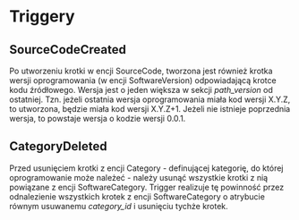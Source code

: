 # Triggery

## SourceCodeCreated

Po utworzeniu krotki w encji SourceCode, tworzona jest również krotka wersji oprogramowania (w encji SoftwareVersion) odpowiadającą krotce kodu źródłowego. Wersja jest o jeden większa w sekcji *path_version* od ostatniej. Tzn. jeżeli ostatnia wersja oprogramowania miała kod wersji X.Y.Z, to utworzona, będzie miała kod wersji X.Y.Z+1. Jeżeli nie istnieje poprzednia wersja, to powstaje wersja o kodzie wersji 0.0.1.

## CategoryDeleted

Przed usunięciem krotki z encji Category - definującej kategorię, do której oprogramowanie może należeć - należy usunąć wszystkie krotki z nią powiązane z encji SoftwareCategory. Trigger realizuje tę powinność przez odnalezienie wszystkich krotek z encji SoftwareCategory o atrybucie równym usuwanemu *category_id* i usunięciu tychże krotek.
